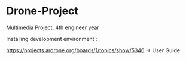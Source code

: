 # Drone-Project
Multimedia Project, 4th engineer year

Installing development environment : 

https://projects.ardrone.org/boards/1/topics/show/5346 -> User Guide